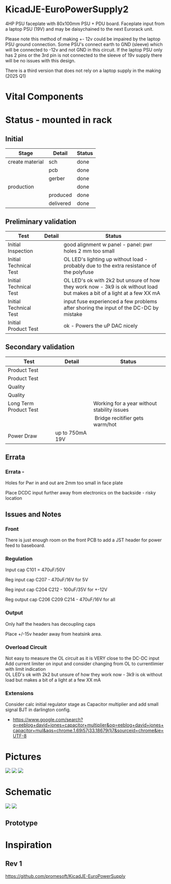 # KicadJE-EuroPowerSupply2
4HP PSU faceplate with 80x100mm PSU + PDU board. Faceplate input from a laptop PSU (19V) and may be daisychained to the next Eurorack unit.

Please note this method of making +- 12v could be impaired by the laptop PSU ground connection. Some PSU's connect earth to GND (sleeve) which will be connected to -12v and not GND in this circuit. If the laptop PSU only has 2 pins or the 3rd pin is not connected to the sleeve of 19v supply there will be no issues with this design.

There is a third version that does not rely on a laptop supply in the making (2025 Q1)

# Vital Components

# Status - mounted in rack
## Initial 
| Stage  | Detail | Status |
| ------------- | ------------- | ------------- |
| create material  | sch | done |
| | pcb | done |
| | gerber | done |
| production  |   | done |
|  | produced | done |
|  | delivered | done |
## Preliminary validation
| Test  | Detail | Status |
| ------------- | ------------- | ------------- |
| Initial Inspection | | good alignment w panel - panel: pwr holes 2 mm too small |
| Initial Technical Test |  | OL LED's lighting up without load - probably due to the extra resistance of the polyfuse |
| Initial Technical Test |  | OL LED's ok with 2k2 but unsure of how they work now - 3k9 is ok without load but makes a bit of a light at a few XX mA |
| Initial Technical Test |  | input fuse experienced a few problems after shoring the input of the DC-DC by mistake
| Initial Product Test |  | ok - Powers the uP DAC nicely|

## Secondary validation
| Test  | Detail | Status |
| ------------- | ------------- |------------- |
| Product Test |  | |
| Product Test |  | |
| Quality |  | |
| Quality | | |
| Long Term Product Test |  | Working for a year without stability issues | 
|  | | Bridge recitifier gets warm/hot |
| Power Draw | up to 750mA 19V | 

## Errata
### Errata - 
Holes for Pwr in and out are 2mm too small in face plate

Place DCDC input further away from electronics on the backside - risky location

## Issues and Notes
### Front
There is just enough room on the front PCB to add a JST header for power feed to baseboard.

### Regulation
Input cap C101 = 470uF/50V

Reg input cap C207 - 470uF/16V for 5V

Reg input cap C204 C212 - 100uF/35V for +-12V

Reg output cap C206 C209 C214 - 470uF/16V for all

### Output
Only half the headers has decoupling caps

Place +/-15v header away from heatsink area.

### Overload Circuit
Not easy to measure the OL circuit as it is VERY close to the DC-DC input  
Add current limiter on input and consider changing from OL to currentlimier with limit indication  
OL LED's ok with 2k2 but unsure of how they work now - 3k9 is ok without load but makes a bit of a light at a few XX mA  

### Extensions
Consider calc initial regulator stage as Capacitor multiplier and add small signal BJT in darlington config.
 - https://www.google.com/search?q=eeblog+david+jones+capacitor+multiplier&oq=eeblog+david+jones+capacitor+mul&aqs=chrome.1.69i57j33.18679j1j7&sourceid=chrome&ie=UTF-8

# Pictures
![](KicadJE-EuroPowerSupply2.png)
![](KicadJE-EuroPowerSupply2_top.png)
![](KicadJE-EuroPowerSupply2_bottom.png)
# Schematic
![](KicadJE-EuroPowerSupply2_sch1.png)
![](KicadJE-EuroPowerSupply2_sch2.png)
## Prototype


# Inspiration
## Rev 1
https://github.com/promesoft/KicadJE-EuroPowerSupply
